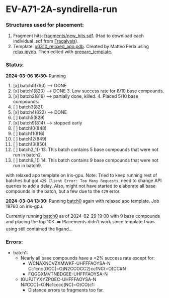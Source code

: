 # EV-A71-2A-syndirella-run

### Structures used for placement:
1. Fragment hits: [fragments/new_hits.sdf](fragments/new_hits.sdf). (Had to download each individual .sdf from [Fragalysis](https://fragalysis.xchem.diamond.ac.uk/viewer/react/preview/target/A71EV2A/tas/lb32627-66)).
2. Template: [x0310_relaxed_apo.pdb](fragments/x0310_relaxed_apo.pdb). Created by Matteo Ferla using [relax.ipynb](https://github.com/matteoferla/EV-A71-2A-elaborations/blob/main/iteration-2/code/relax.ipynb). 
Then edited with [prepare_template](notebooks/prepare_template.ipynb).

### Status:
**2024-03-06 16:30:** Running 

1. [x] batch0(760) --> DONE
2. [x] batch1(820) --> DONE
   3. Low success rate for 8/10 base compounds.
3. [x] batch2(819) --> partially done, killed. 
   4. Placed 5/10 base compounds.
4. [ ] batch3(821) 
5. [x] batch4(822) --> DONE
6. [ ] batch5(829) 
7. [x] batch9(814) --> stopped early
8. [ ] batch10(848)
9. [ ] batch11(816)  
10. [ ] batch12(849)
11. [ ] batch13(850)
12. [ ] batch2_1()
    13. This batch contains 5 base compounds that were not run in batch2.
13. [ ] batch9_1()
    14. This batch contains 9 base compounds that were not run in batch9.

with relaxed apo template on iris-gpu. 
Note: Tried to keep running rest of batches but got `429 Client Error: Too Many Requests`, need to change API
queries to add a delay. Also, might not have started to elaborate all base compounds in the batch, but a few due to the 
`429` error.

**2024-03-04 13:30:** Running [batch0](batches/batch0.csv) again with relaxed apo template. Job 19760 on iris-gpu. 

Currently running [batch0](batches/batch0.csv) as of 2024-02-29 19:00 with 9 base compounds and placing the top 10K.
➡️ Placements didn't work since template I was using still contained the ligand...

### Errors:

- batch1:
  - Nearly all base compounds have a <2% success rate except for:
    - WCNAXNCVZXMWKF-UHFFFAOYSA-N Cc1cnc(OCC(=O)N2CCOCC2)cc1NC(=O)CC#N
    - FQGGXMVTNBDGEE-UHFFFAOYSA-N 
  - IGUPJTYXYZPOEC-UHFFFAOYSA-N N#CCC(=O)Nc1cccc(NC(=O)CO)c1:
    - Distance errors to fragments too far.
